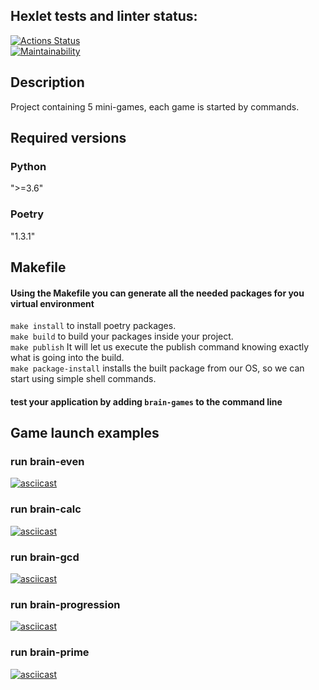 ## Hexlet tests and linter status:
[![Actions Status](https://github.com/Alexandr221994/python-project-49/workflows/hexlet-check/badge.svg)](https://github.com/Alexandr221994/python-project-49/actions)  
[![Maintainability](https://api.codeclimate.com/v1/badges/235abf1b20e6271ac8dd/maintainability)](https://codeclimate.com/github/Alexandr221994/python-project-49/maintainability)  

## Description
Project containing 5 mini-games, each game is started by commands.  

## Required versions  
### Python  
">=3.6"

### Poetry  
"1.3.1" 

## Makefile
#### Using the Makefile you can generate all the needed packages for you virtual environment
```make install``` to install poetry packages. \
```make build``` to build your packages inside your project. \
```make publish``` It will let us execute the publish command knowing exactly what is going into the build. \
```make package-install``` installs the built package from our OS, so we can start using simple shell commands.

#### test your application by adding ```brain-games``` to the command line

## Game launch examples
### run brain-even  
[![asciicast](https://asciinema.org/a/CbzDsjahpokTRHsfDWdqDYQrF.svg)](https://asciinema.org/a/CbzDsjahpokTRHsfDWdqDYQrF)  
### run brain-calc  
[![asciicast](https://asciinema.org/a/U0ufFgvnGzvZNMAYaWqXBCDgZ.svg)](https://asciinema.org/a/U0ufFgvnGzvZNMAYaWqXBCDgZ)
### run brain-gcd  
[![asciicast](https://asciinema.org/a/Dp0KVrYQRWOUZOEZm8LXJt7d4.svg)](https://asciinema.org/a/Dp0KVrYQRWOUZOEZm8LXJt7d4)
### run brain-progression  
[![asciicast](https://asciinema.org/a/cuyMmzT5XX9KZMdXYVgQxRe3E.svg)](https://asciinema.org/a/cuyMmzT5XX9KZMdXYVgQxRe3E)
### run brain-prime  
[![asciicast](https://asciinema.org/a/VmA7dt0WjuPnjt5x4rLEdQoDd.svg)](https://asciinema.org/a/VmA7dt0WjuPnjt5x4rLEdQoDd)
